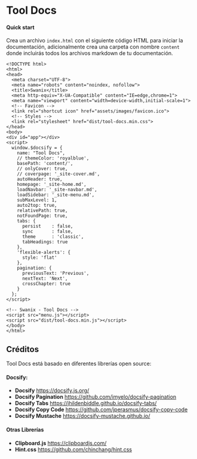 <figure class="hero-large" style="--hero-image:url(https://source.unsplash.com/g-YsyUUwT9M/1800x600);"></figure>

# Tool Docs

#### Quick start

Crea un archivo `index.html` con el siguiente código HTML para iniciar la documentación, adicionalmente crea una carpeta con nombre `content` donde incluirás todos los archivos markdown de tu documentación.

```
<!DOCTYPE html>
<html>
<head>
  <meta charset="UTF-8">
  <meta name="robots" content="noindex, nofollow">
  <title>Swanix</title>
  <meta http-equiv="X-UA-Compatible" content="IE=edge,chrome=1">
  <meta name="viewport" content="width=device-width,initial-scale=1">
  <!-- Favicon -->
  <link rel="shortcut icon" href="assets/images/favicon.ico">
  <!-- Styles -->
  <link rel="stylesheet" href="dist/tool-docs.min.css">
</head>
<body>
<div id="app"></div>
<script>
  window.$docsify = {
    name: "Tool Docs",
    // themeColor: 'royalblue',
    basePath: 'content/',
    // onlyCover: true,
    // coverpage: '_site-cover.md',
    autoHeader: true,
    homepage: '_site-home.md',
    loadNavbar: '_site-navbar.md',
    loadSidebar: '_site-menu.md',
    subMaxLevel: 1,
    auto2top: true,
    relativePath: true,
    notFoundPage: true,
    tabs: {
      persist    : false,      
      sync       : false,     
      theme      : 'classic',
      tabHeadings: true
    },
    'flexible-alerts': {
      style: 'flat'
    },
    pagination: {
      previousText: 'Previous',
      nextText: 'Next',
      crossChapter: true
    }
  };
</script>

<!-- Swanix - Tool Docs -->
<script src="menu.js"></script>
<script src="dist/tool-docs.min.js"></script>
</body>
</html>

```


## Créditos

Tool Docs está basado en diferentes librerías open source:

#### Docsify:

- **Docsify** https://docsify.js.org/
- **Docsify Pagination** https://github.com/imyelo/docsify-pagination
- **Docsify Tabs** https://jhildenbiddle.github.io/docsify-tabs/
- **Docsify Copy Code**  https://github.com/jperasmus/docsify-copy-code
- **Docsify Mustache** https://docsify-mustache.github.io/

#### Otras Librerías

- **Clipboard.js** https://clipboardjs.com/
- **Hint.css** https://github.com/chinchang/hint.css